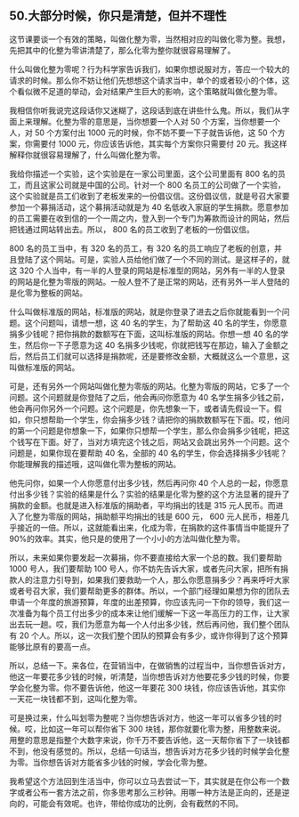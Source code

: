 ## 50.大部分时候，你只是清楚，但并不理性
这节课要谈一个有效的策略，叫做化整为零，当然相对应的叫做化零为整。我想，先把其中的化整为零讲清楚了，那么化零为整你就很容易理解了。


什么叫做化整为零呢？行为科学家告诉我们，如果你想说服对方，答应一个较大的请求的时候。那么你不妨让他们先想想这个请求当中，单个的或者较小的个体，这个看似微不足道的举动，会对结果产生巨大的影响，这个策略就叫做化整为零。


我相信你听我说完这段话你又迷糊了，这段话到底在讲些什么鬼。所以，我们从字面上来理解。化整为零的意思是，当你想要一个人对 50 个方案，当你想要一个人，对 50 个方案付出 1000 元的时候，你不妨不要一下子就告诉他，这 50 个方案，你需要付 1000 元，你应该告诉他，其实每个方案你只需要付 20 元。我这样解释你就很容易理解了，什么叫做化整为零。


我给你描述一个实验，这个实验是在一家公司里面，这个公司里面有 800 名的员工，而且这家公司就是中国的公司。针对一个 800 名员工的公司做了一个实验，这个实验就是员工们收到了老板发来的一份倡议信。这份倡议信，就是号召大家要参加一个募捐活动，这个募捐活动就是为 40 名低收入家庭的学生捐款。愿意参加的员工需要在收到信的一个一周之内，登入到一个专门为筹款而设计的网站，然后把钱通过网站转出去。所以， 800 名的员工收到了老板的一份倡议信。


 800 名的员工当中，有 320 名的员工，有 320 名的员工响应了老板的创意，并且登陆了这个网站。可是，实验人员给他们做了一个不同的测试。是这样子的，就这 320 个人当中，有一半的人登录的网站是标准型的网站，另外有一半的人登录的网站是化整为零版的网站。一般人登不了是正常的网站，还有另外一半人登陆的是化零为整板的网站。


什么叫做标准版的网站，标准版的网站，就是你登录了进去之后你就能看到一个问题。这个问题叫，请想一想，这 40 名的学生，为了帮助这 40 名的学生，你愿意捐多少钱呢？把你捐款的数额写在下面，这叫标准版的网站。你想一想 40 名的学生，然后你一下子愿意为这 40 名捐多少钱呢，你就把钱写在那边，输入了金额之后，然后员工们就可以选择是捐款呢，还是要修改金额，大概就这么一个意思，这叫做标准版的网站。


可是，还有另外一个网站叫做化整为零版的网站。化整为零版的网站，它多了一个问题。这个问题就是你登陆了之后，他会再问你愿意为 40 名学生捐多少钱之前，他会再问你另外一个问题。这个问题是，你先想象一下，或者请先假设一下。假如，你只想帮助一个学生，你会捐多少钱？请把你的捐款数额写在下面。哎，他问的第一个问题是你想象一下，如果你只想帮一个学生，那么你会捐多少钱呢，把这个钱写在下面。好了，当对方填完这个钱之后，网站又会跳出另外一个问题。这个问题是，如果你现在要帮助 40 名，全部的 40 名的学生，你会选择捐多少钱呢？你能理解我的描述哦，这叫做化零为整板的网站。


他先问你，如果一个人你愿意付出多少钱，然后再问你 40 个人总的一起，你愿意付出多少钱？实验的结果是什么？实验的结果是化零为整的这个方法显著的提升了捐款的金额。也就是进入标准版的捐助者，平均捐出的钱是 315 元人民币。而进入了化整为零版的网站，捐助额平均捐出的钱是 600 元， 600 元人民币，相差几乎接近的一倍。所以，这就能看出来，化成为零，在捐款的这件事情当中能提升了90%的效率。其实，他只是的使用了一个小小的方法叫做化整为零。


所以，未来如果你要发起一次募捐，你不要直接给大家一个总的数。我们要帮助 1000 号人，我们要帮助 100 号人，你不妨先告诉大家，或者先问大家，把所有捐款人的注意力引导到，如果我们要救助一个人，那么你愿意捐多少？再来呼吁大家或者号召大家，我们要帮助更多的群体。所以，一个部门经理如果想为你的团队去申请一个年度的旅游预算，年度的出差预算，你应该先问一下你的领导，我们这一次准备为每个员工付出多少的成本来让他们缓解一下这一年高压力的工作，让大家出去玩一趟。哎，我们为愿意为每一个人付出多少钱，然后再问他，我们整个团队有 20 个人。所以，这一次我们整个团队的预算会有多少，或许你得到了这个预算能够比原有的要高一点。


所以，总结一下。来各位，在营销当中，在做销售的过程当中，当你想告诉对方，他这一年要花多少钱的时候，听清楚，当你想告诉对方他要花多少钱的时候，你要学会化整为零。你不要告诉他，他这一年要花 300 块钱，你应该告诉他，其实你一天花一块钱都不到，这叫化整为零。


可是换过来，什么叫划零为整呢？当你想告诉对方，他这一年可以省多少钱的时候。哎，比如这一年可以帮你省下 300 块钱，那你就要化零为整，用整数来说。用整的意思是指整个大数字来说，你千万不要告诉他，这一天帮你省下了一块钱都不到，他没有感觉的。所以，总结一句话当，想告诉对方花多少钱的时候学会化整为零。当你想告诉对方能省多少钱的时候，学会化零为整。


我希望这个方法回到生活当中，你可以立马去尝试一下，其实就是在你公布一个数字或者公布一套方法之前，你多思考那么三秒钟。用哪一种方法是正向的，还是逆向的，可能会有效呢。也许，带给你成功的比例，会有截然的不同。

